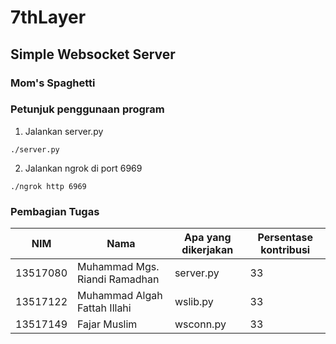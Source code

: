 # 7thLayer
## Simple Websocket Server

### Mom's Spaghetti

### Petunjuk penggunaan program
1. Jalankan server.py
```console
./server.py
```
2. Jalankan ngrok di port 6969
```console
./ngrok http 6969
```



### Pembagian Tugas

| NIM | Nama | Apa yang dikerjakan | Persentase kontribusi |
| --- | --- | --- | --- |
| 13517080 | Muhammad Mgs. Riandi Ramadhan | server.py | 33 |
| 13517122 | Muhammad Algah Fattah Illahi | wslib.py | 33 |
| 13517149 | Fajar Muslim | wsconn.py | 33 |


